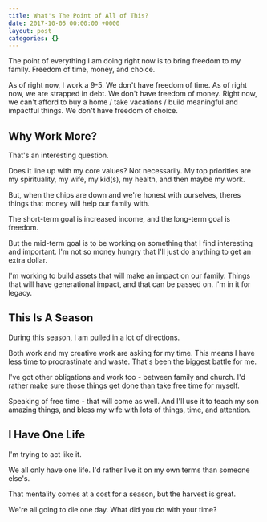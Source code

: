 ```yaml
---
title: What's The Point of All of This?
date: 2017-10-05 00:00:00 +0000
layout: post
categories: {}
---
```

The point of everything I am doing right now is to bring freedom to my family. Freedom of time, money, and choice.

As of right now, I work a 9-5. We don't have freedom of time. As of right now, we are strapped in debt. We don't have freedom of money. Right now, we can't afford to buy a home / take vacations / build meaningful and impactful things. We don't have freedom of choice.

## Why Work More?

That's an interesting question. 

Does it line up with my core values? Not necessarily. My top priorities are my spirituality, my wife, my kid(s), my health, and then maybe my work.

But, when the chips are down and we're honest with ourselves, theres things that money will help our family with.

The short-term goal is increased income, and the long-term goal is freedom.

But the mid-term goal is to be working on something that I find interesting and important. I'm not so money hungry that I'll just do anything to get an extra dollar.

I'm working to build assets that will make an impact on our family. Things that will have generational impact, and that can be passed on. I'm in it for legacy.

## This Is A Season

During this season, I am pulled in a lot of directions. 

Both work and my creative work are asking for my time. This means I have less time to procrastinate and waste. That's been the biggest battle for me.

I've got other obligations and work too - between family and church. I'd rather make sure those things get done than take free time for myself. 

Speaking of free time - that will come as well. And I'll use it to teach my son amazing things, and bless my wife with lots of things, time, and attention.

## I Have One Life

I'm trying to act like it.

We all only have one life. I'd rather live it on my own terms than someone else's. 

That mentality comes at a cost for a season, but the harvest is great.

We're all going to die one day. What did you do with your time?